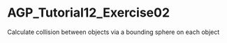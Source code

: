 # AGP_Tutorial12_Exercise02
Calculate collision between objects via a bounding sphere on each object
